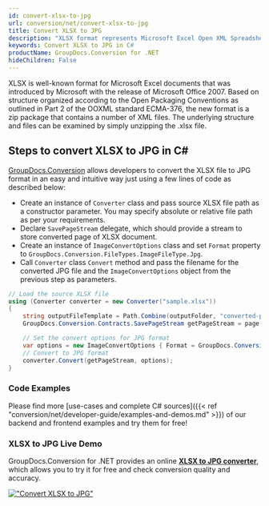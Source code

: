 ```yaml
---
id: convert-xlsx-to-jpg
url: conversion/net/convert-xlsx-to-jpg
title: Convert XLSX to JPG
description: "XLSX format represents Microsoft Excel Open XML Spreadsheet with .xlsx extension. Learn how to convert XLSX to JPG file programmatically in C# language using GroupDocs.Conversion for .NET library."
keywords: Convert XLSX to JPG in C#
productName: GroupDocs.Conversion for .NET
hideChildren: False
---
```


XLSX is well-known format for Microsoft Excel documents that was introduced by Microsoft with the release of Microsoft Office 2007. Based on structure organized according to the Open Packaging Conventions as outlined in Part 2 of the OOXML standard ECMA-376, the new format is a zip package that contains a number of XML files. The underlying structure and files can be examined by simply unzipping the .xlsx file.

## Steps to convert XLSX to JPG in C#

[GroupDocs.Conversion](https://products.groupdocs.com/conversion/net) allows developers to convert the XLSX file to JPG format in an easy and intuitive way just using a few lines of code as described below:

* Create an instance of `Converter` class and pass source XLSX file path as a constructor parameter. You may specify absolute or relative file path as per your requirements. 
* Declare `SavePageStream` delegate, which should provide a stream to store converted page of XLSX document.
* Create an instance of `ImageConvertOptions` class and set `Format` property to `GroupDocs.Conversion.FileTypes.ImageFileType.Jpg`.
* Call `Converter` class `Convert` method and pass the filename for the converted JPG file and the `ImageConvertOptions` object from the previous step as parameters.

```csharp
// Load the source XLSX file
using (Converter converter = new Converter("sample.xlsx"))
{
    string outputFileTemplate = Path.Combine(outputFolder, "converted-page-{0}.jpg");
    GroupDocs.Conversion.Contracts.SavePageStream getPageStream = page => new FileStream(string.Format(outputFileTemplate, page), FileMode.Create);

    // Set the convert options for JPG format
    var options = new ImageConvertOptions { Format = GroupDocs.Conversion.FileTypes.ImageFileType.Jpg };   
    // Convert to JPG format
    converter.Convert(getPageStream, options);
}
```

### Code Examples

Please find more [use-cases and complete C# sources]({{< ref "conversion/net/developer-guide/examples-and-demos.md" >}}) of our backend and frontend examples and try them for free!

### XLSX to JPG Live Demo

GroupDocs.Conversion for .NET provides an online [**XLSX to JPG converter**](https://products.groupdocs.app/conversion/xlsx-to-jpg), which allows you to try it for free and check conversion quality and accuracy.

[!["Convert XLSX to JPG"](conversion/net/images/convert-to-jpg/convert-xlsx-to-jpg.png)](https://products.groupdocs.app/conversion/xlsx-to-jpg)